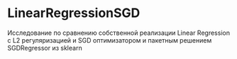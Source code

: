 # LinearRegressionSGD
Исследование по сравнению собственной реализации Linear Regression с L2 регуляризацией и SGD оптимизатором и пакетным решением SGDRegressor из sklearn
